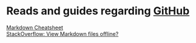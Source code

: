 # Reads and guides regarding [GitHub](https://github.com/)

[Markdown Cheatsheet](https://github.com/adam-p/markdown-here/wiki/Markdown-Cheatsheet) <br />
[StackOverflow: View Markdown files offline?](http://stackoverflow.com/questions/9843609/view-markdown-files-offline) <br />
